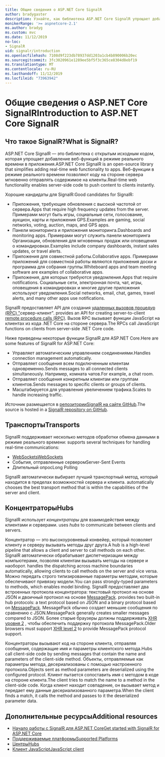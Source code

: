 ```yaml
---
title: Общие сведения о ASP.NET Core SignalR
author: bradygaster
description: Узнайте, как библиотека ASP.NET Core SignalR упрощает добавление в приложения функций в режиме реального времени.
monikerRange: '>= aspnetcore-2.1'
ms.author: bradyg
ms.custom: mvc
ms.date: 11/12/2019
no-loc:
- SignalR
uid: signalr/introduction
ms.openlocfilehash: 7108d9f223db78937dd1203a1cb4b890006b20ec
ms.sourcegitcommit: 3fc3020961e1289ee5bf5f3c365ce8304d8ebf19
ms.translationtype: MT
ms.contentlocale: ru-RU
ms.lasthandoff: 11/12/2019
ms.locfileid: "73963942"
---
```

# <a name="introduction-to-aspnet-core-opno-locsignalr"></a><span data-ttu-id="34b15-103">Общие сведения о ASP.NET Core SignalR</span><span class="sxs-lookup"><span data-stu-id="34b15-103">Introduction to ASP.NET Core SignalR</span></span>

## <a name="what-is-opno-locsignalr"></a><span data-ttu-id="34b15-104">Что такое SignalR?</span><span class="sxs-lookup"><span data-stu-id="34b15-104">What is SignalR?</span></span>

<span data-ttu-id="34b15-105">ASP.NET Core SignalR — это библиотека с открытым исходным кодом, которая упрощает добавление веб-функций в режиме реального времени в приложения.</span><span class="sxs-lookup"><span data-stu-id="34b15-105">ASP.NET Core SignalR is an open-source library that simplifies adding real-time web functionality to apps.</span></span> <span data-ttu-id="34b15-106">Веб-функции в режиме реального времени позволяют коду на стороне сервера мгновенно отправлять содержимое на клиенты.</span><span class="sxs-lookup"><span data-stu-id="34b15-106">Real-time web functionality enables server-side code to push content to clients instantly.</span></span>

<span data-ttu-id="34b15-107">Хорошие кандидаты для SignalR:</span><span class="sxs-lookup"><span data-stu-id="34b15-107">Good candidates for SignalR:</span></span>

* <span data-ttu-id="34b15-108">Приложения, требующие обновления с высокой частотой от сервера.</span><span class="sxs-lookup"><span data-stu-id="34b15-108">Apps that require high frequency updates from the server.</span></span> <span data-ttu-id="34b15-109">Примерами могут быть игры, социальные сети, голосование, аукцион, карты и приложения GPS.</span><span class="sxs-lookup"><span data-stu-id="34b15-109">Examples are gaming, social networks, voting, auction, maps, and GPS apps.</span></span>
* <span data-ttu-id="34b15-110">Панели мониторинга и приложения мониторинга.</span><span class="sxs-lookup"><span data-stu-id="34b15-110">Dashboards and monitoring apps.</span></span> <span data-ttu-id="34b15-111">Примерами могут служить панели мониторинга Организации, обновления для мгновенных продаж или оповещения о командировках.</span><span class="sxs-lookup"><span data-stu-id="34b15-111">Examples include company dashboards, instant sales updates, or travel alerts.</span></span>
* <span data-ttu-id="34b15-112">Приложения для совместной работы.</span><span class="sxs-lookup"><span data-stu-id="34b15-112">Collaborative apps.</span></span> <span data-ttu-id="34b15-113">Примерами приложений для совместной работы являются приложения доски и программа для собрания группы.</span><span class="sxs-lookup"><span data-stu-id="34b15-113">Whiteboard apps and team meeting software are examples of collaborative apps.</span></span>
* <span data-ttu-id="34b15-114">Приложения, для которых требуются уведомления.</span><span class="sxs-lookup"><span data-stu-id="34b15-114">Apps that require notifications.</span></span> <span data-ttu-id="34b15-115">Социальные сети, электронная почта, чат, игры, оповещения в командировках и многие другие приложения используют уведомления.</span><span class="sxs-lookup"><span data-stu-id="34b15-115">Social networks, email, chat, games, travel alerts, and many other apps use notifications.</span></span>

SignalR<span data-ttu-id="34b15-116"> предоставляет API для создания [удаленных вызовов процедур (RPC) "](https://wikipedia.org/wiki/Remote_procedure_call)сервер-клиент".</span><span class="sxs-lookup"><span data-stu-id="34b15-116"> provides an API for creating server-to-client [remote procedure calls (RPC)](https://wikipedia.org/wiki/Remote_procedure_call).</span></span> <span data-ttu-id="34b15-117">Вызов RPC вызывает функции JavaScript на клиентах из кода .NET Core на стороне сервера.</span><span class="sxs-lookup"><span data-stu-id="34b15-117">The RPCs call JavaScript functions on clients from server-side .NET Core code.</span></span>

<span data-ttu-id="34b15-118">Ниже приведены некоторые функции SignalR для ASP.NET Core.</span><span class="sxs-lookup"><span data-stu-id="34b15-118">Here are some features of SignalR for ASP.NET Core:</span></span>

* <span data-ttu-id="34b15-119">Управляет автоматическим управлением соединениями.</span><span class="sxs-lookup"><span data-stu-id="34b15-119">Handles connection management automatically.</span></span>
* <span data-ttu-id="34b15-120">Отправляет сообщения всем подключенным клиентам одновременно.</span><span class="sxs-lookup"><span data-stu-id="34b15-120">Sends messages to all connected clients simultaneously.</span></span> <span data-ttu-id="34b15-121">Например, комната чатов.</span><span class="sxs-lookup"><span data-stu-id="34b15-121">For example, a chat room.</span></span>
* <span data-ttu-id="34b15-122">Отправляет сообщения конкретным клиентам или группам клиентов.</span><span class="sxs-lookup"><span data-stu-id="34b15-122">Sends messages to specific clients or groups of clients.</span></span>
* <span data-ttu-id="34b15-123">Масштабируется для управления увеличением трафика.</span><span class="sxs-lookup"><span data-stu-id="34b15-123">Scales to handle increasing traffic.</span></span>

<span data-ttu-id="34b15-124">Источник размещается в [репозиторииSignalR на сайте GitHub](https://github.com/aspnet/AspNetCore/tree/master/src/SignalR).</span><span class="sxs-lookup"><span data-stu-id="34b15-124">The source is hosted in a [SignalR repository on GitHub](https://github.com/aspnet/AspNetCore/tree/master/src/SignalR).</span></span>

## <a name="transports"></a><span data-ttu-id="34b15-125">Транспорты</span><span class="sxs-lookup"><span data-stu-id="34b15-125">Transports</span></span>

SignalR<span data-ttu-id="34b15-126"> поддерживает несколько методов обработки обмена данными в режиме реального времени:</span><span class="sxs-lookup"><span data-stu-id="34b15-126"> supports several techniques for handling real-time communications:</span></span>

* [<span data-ttu-id="34b15-127">WebSockets</span><span class="sxs-lookup"><span data-stu-id="34b15-127">WebSockets</span></span>](https://tools.ietf.org/html/rfc7118)
* <span data-ttu-id="34b15-128">События, отправленные сервером</span><span class="sxs-lookup"><span data-stu-id="34b15-128">Server-Sent Events</span></span>
* <span data-ttu-id="34b15-129">Длительный опрос</span><span class="sxs-lookup"><span data-stu-id="34b15-129">Long Polling</span></span>

SignalR<span data-ttu-id="34b15-130"> автоматически выбирает лучший транспортный метод, который находится в пределах возможностей сервера и клиента.</span><span class="sxs-lookup"><span data-stu-id="34b15-130"> automatically chooses the best transport method that is within the capabilities of the server and client.</span></span>

## <a name="hubs"></a><span data-ttu-id="34b15-131">Концентраторы</span><span class="sxs-lookup"><span data-stu-id="34b15-131">Hubs</span></span>

SignalR<span data-ttu-id="34b15-132"> использует *концентраторы* для взаимодействия между клиентами и серверами.</span><span class="sxs-lookup"><span data-stu-id="34b15-132"> uses *hubs* to communicate between clients and servers.</span></span>

<span data-ttu-id="34b15-133">Концентратор — это высокоуровневый конвейер, который позволяет клиенту и серверу вызывать методы друг друга.</span><span class="sxs-lookup"><span data-stu-id="34b15-133">A hub is a high-level pipeline that allows a client and server to call methods on each other.</span></span> SignalR<span data-ttu-id="34b15-134"> автоматически обрабатывает диспетчеризации между компьютерами, позволяя клиентам вызывать методы на сервере и наоборот.</span><span class="sxs-lookup"><span data-stu-id="34b15-134"> handles the dispatching across machine boundaries automatically, allowing clients to call methods on the server and vice versa.</span></span> <span data-ttu-id="34b15-135">Можно передать строго типизированные параметры методам, которые обеспечивают привязку модели.</span><span class="sxs-lookup"><span data-stu-id="34b15-135">You can pass strongly-typed parameters to methods, which enables model binding.</span></span> SignalR<span data-ttu-id="34b15-136"> предоставляет два встроенных протокола концентратора: текстовый протокол на основе JSON и двоичный протокол на основе [MessagePack](https://msgpack.org/).</span><span class="sxs-lookup"><span data-stu-id="34b15-136"> provides two built-in hub protocols: a text protocol based on JSON and a binary protocol based on [MessagePack](https://msgpack.org/).</span></span>  <span data-ttu-id="34b15-137">MessagePack обычно создает меньшие сообщения по сравнению с JSON.</span><span class="sxs-lookup"><span data-stu-id="34b15-137">MessagePack generally creates smaller messages compared to JSON.</span></span> <span data-ttu-id="34b15-138">Более старые браузеры должны поддерживать [XHR уровня 2](https://caniuse.com/#feat=xhr2) , чтобы обеспечить поддержку протокола MessagePack.</span><span class="sxs-lookup"><span data-stu-id="34b15-138">Older browsers must support [XHR level 2](https://caniuse.com/#feat=xhr2) to provide MessagePack protocol support.</span></span>

<span data-ttu-id="34b15-139">Концентраторы вызывают код на стороне клиента, отправляя сообщения, содержащие имя и параметры клиентского метода.</span><span class="sxs-lookup"><span data-stu-id="34b15-139">Hubs call client-side code by sending messages that contain the name and parameters of the client-side method.</span></span> <span data-ttu-id="34b15-140">Объекты, отправляемые как параметры метода, десериализованы с помощью настроенного протокола.</span><span class="sxs-lookup"><span data-stu-id="34b15-140">Objects sent as method parameters are deserialized using the configured protocol.</span></span> <span data-ttu-id="34b15-141">Клиент пытается сопоставить имя с методом в коде на стороне клиента.</span><span class="sxs-lookup"><span data-stu-id="34b15-141">The client tries to match the name to a method in the client-side code.</span></span> <span data-ttu-id="34b15-142">Когда клиент находит совпадение, он вызывает метод и передает ему данные десериализованного параметра.</span><span class="sxs-lookup"><span data-stu-id="34b15-142">When the client finds a match, it calls the method and passes to it the deserialized parameter data.</span></span>

## <a name="additional-resources"></a><span data-ttu-id="34b15-143">Дополнительные ресурсы</span><span class="sxs-lookup"><span data-stu-id="34b15-143">Additional resources</span></span>

* <span data-ttu-id="34b15-144">[Начало работы с SignalR для ASP.NET Core](xref:tutorials/signalr)</span><span class="sxs-lookup"><span data-stu-id="34b15-144">[Get started with SignalR for ASP.NET Core](xref:tutorials/signalr)</span></span>
* [<span data-ttu-id="34b15-145">Поддерживаемые платформы</span><span class="sxs-lookup"><span data-stu-id="34b15-145">Supported Platforms</span></span>](xref:signalr/supported-platforms)
* [<span data-ttu-id="34b15-146">Центры</span><span class="sxs-lookup"><span data-stu-id="34b15-146">Hubs</span></span>](xref:signalr/hubs)
* [<span data-ttu-id="34b15-147">Клиент JavaScript</span><span class="sxs-lookup"><span data-stu-id="34b15-147">JavaScript client</span></span>](xref:signalr/javascript-client)
